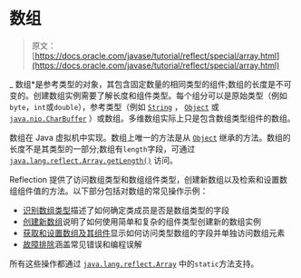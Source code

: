 # 数组

> 原文： [https://docs.oracle.com/javase/tutorial/reflect/special/array.html](https://docs.oracle.com/javase/tutorial/reflect/special/array.html)

_ 数组*是参考类型的对象，其包含固定数量的相同类型的组件;数组的长度是不可变的。创建数组实例需要了解长度和组件类型。每个组分可以是原始类型（例如`byte`，`int`或`double`），参考类型（例如 [`String`](https://docs.oracle.com/javase/8/docs/api/java/lang/String.html) ， [`Object`](https://docs.oracle.com/javase/8/docs/api/java/lang/Object.html) 或 [`java.nio.CharBuffer`](https://docs.oracle.com/javase/8/docs/api/java/nio/CharBuffer.html) ）或数组。多维数组实际上只是包含数组类型组件的数组。

数组在 Java 虚拟机中实现。数组上唯一的方法是从 [`Object`](https://docs.oracle.com/javase/8/docs/api/java/lang/Object.html) 继承的方法。数组的长度不是其类型的一部分;数组有`length`字段，可通过 [`java.lang.reflect.Array.getLength()`](https://docs.oracle.com/javase/8/docs/api/java/lang/reflect/Array.html#getLength-java.lang.Object-) 访问。

Reflection 提供了访问数组类型和数组组件类型，创建新数组以及检索和设置数组组件值的方法。以下部分包括对数组的常见操作示例：

*   [识别数组类型](arrayComponents.html)描述了如何确定类成员是否是数组类型的字段
*   [创建新数组](arrayInstance.html)说明了如何使用简单和复杂的组件类型创建新的数组实例
*   [获取和设置数组及其组件](arraySetGet.html)显示如何访问类型数组的字段并单独访问数组元素
*   [故障排除](arrayTrouble.html)涵盖常见错误和编程误解

所有这些操作都通过 [`java.lang.reflect.Array`](https://docs.oracle.com/javase/8/docs/api/java/lang/reflect/Array.html) 中的`static`方法支持。